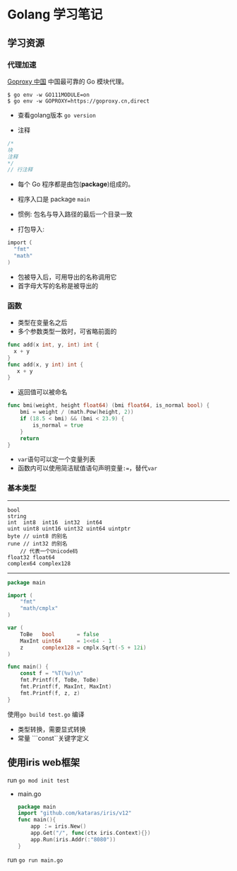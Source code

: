 # Golang 学习笔记

## 学习资源
### 代理加速
[Goproxy 中国](https://goproxy.cn/) 中国最可靠的 Go 模块代理。
```
$ go env -w GO111MODULE=on
$ go env -w GOPROXY=https://goproxy.cn,direct
```

- 查看golang版本
	`go version`

- 注释
```go
/*
块
注释
*/
// 行注释
```

- 每个 Go 程序都是由包(**package**)组成的。
- 程序入口是 package ```main```

- 惯例: 包名与导入路径的最后一个目录一致

- 打包导入:
```go
import（
  "fmt"
  "math"
)
```

- 包被导入后，可用导出的名称调用它
- 首字母大写的名称是被导出的

### 函数
- 类型在变量名之后
- 多个参数类型一致时，可省略前面的
```go
func add(x int, y, int) int {
  x + y
}
func add(x, y int) int {
   x + y
}
```
- 返回值可以被命名

``` go
func bmi(weight, height float64) (bmi float64, is_normal bool) {
	bmi = weight / (math.Pow(height, 2))
	if (18.5 < bmi) && (bmi < 23.9) {
		is_normal = true
	}
	return
}
```
- ```var```语句可以定一个变量列表
- 函数内可以使用简洁赋值语句声明变量```:=```，替代```var```

### 基本类型
---
	bool
	string
	int  int8  int16  int32  int64
	uint uint8 uint16 uint32 uint64 uintptr
	byte // uint8 的别名
	rune // int32 的别名
		// 代表一个Unicode码
	float32 float64
	complex64 complex128
---
```go
package main

import (
	"fmt"
	"math/cmplx"
)

var (
	ToBe   bool       = false
	MaxInt uint64     = 1<<64 - 1
	z      complex128 = cmplx.Sqrt(-5 + 12i)
)

func main() {
	const f = "%T(%v)\n"
	fmt.Printf(f, ToBe, ToBe)
	fmt.Printf(f, MaxInt, MaxInt)
	fmt.Printf(f, z, z)
}

```
使用`go build test.go` 编译

- 类型转换，需要显式转换
- 常量 ```const``关键字定义


## 使用iris web框架
run `go mod init test`
- main.go
	```go
	package main
	import "github.com/kataras/iris/v12"
	func main(){
		app ：= iris.New()
		app.Get("/", func(ctx iris.Context){})
		app.Run(iris.Addr(:"8080"))
	}
	```
run `go run main.go`

